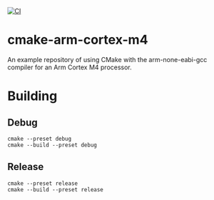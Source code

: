 [![CI](https://github.com/ryanwinter/cmake-arm-template/actions/workflows/CI.yml/badge.svg)](https://github.com/ryanwinter/cmake-arm-template/actions/workflows/CI.yml)

# cmake-arm-cortex-m4

An example repository of using CMake with the arm-none-eabi-gcc compiler for an Arm Cortex M4 processor.

# Building

## Debug

```
cmake --preset debug
cmake --build --preset debug
```

## Release

```
cmake --preset release
cmake --build --preset release
```
